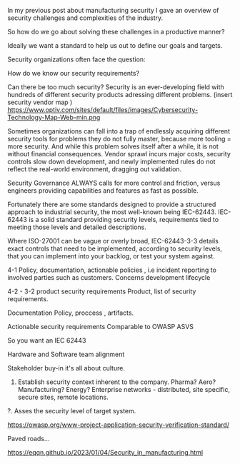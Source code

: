 In my previous post about manufacturing security I gave an overview of security challenges and complexities of the industry.

So how do we go about solving these challenges in a productive manner?

Ideally we want a standard to help us out to define our goals and targets.

Security organizations often face the question:

How do we know our security requirements?


Can there be too much security?
Security is an ever-developing field with hundreds of different security products adressing different problems. 
(insert security vendor map )
https://www.optiv.com/sites/default/files/images/Cybersecurity-Technology-Map-Web-min.png

Sometimes organizations can fall into a trap of endlessly acquiring different security tools for problems they do not fully master, because more tooling = more security. And while this problem solves itself after a while, it is not without financial consequences. 
Vendor sprawl incurs major costs, security controls slow down development, and newly implemented rules do not reflect the real-world environment, dragging out validation.

Security Governance ALWAYS calls for more control and friction, versus engineers providing capabilities and features as fast as possible.

Fortunately there are some standards designed to provide a structured approach to industrial security, the most well-known being IEC-62443.
IEC-62443 is a solid standard providing security levels, requirements tied to meeting those levels and detailed descriptions. 

Where ISO-27001 can be vague or overly broad, IEC-62443-3-3 details exact controls that need to be implemented, according to security levels, that you can implement into your backlog, or test your system against.



4-1
Policy, documentation, actionable policies , i.e incident reporting to involved parties such as customers. Concerns development lifecycle

4-2    - 3-2 product security requirements
Product, list of security requirements. 

Documentation 
Policy, proccess , artifacts. 

Actionable security requirements 
Comparable to OWASP ASVS 





So you want an IEC 62443 



Hardware and Software team alignment

Stakeholder buy-in   it's all about culture. 




1. Establish security context inherent to the company.
Pharma? Aero? Manufacturing? Energy?
Enterprise networks - distributed, site specific, secure sites, remote locations.

?. Asses the security level of target system. 

https://owasp.org/www-project-application-security-verification-standard/

Paved roads...

https://eqqn.github.io/2023/01/04/Security_in_manufacturing.html
